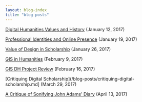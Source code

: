 ```yaml
---
layout: blog-index
title: "blog posts"
---
```

[Digital Humanities Values and History](/blog-posts/dh-values-history) (January 12, 2017)

[Professional Identities and Online Presence](/blog-posts/professional-identity-online-presence) (January 19, 2017)

[Value of Design in Scholarship](/blog-posts/value-of-design-scholarship) (January 26, 2017)

[GIS in Humanities](/blog-posts/GIS-in-history) (February 9, 2017)

[GIS DH Project Review](/blog-posts/GIS-DH-project-review) (February 16, 2017)

[Critiquing Digital Scholarship](/blog-posts/critiquing-digital-scholarship.md] (March 29, 2017)

[A Critique of Sonifying John Adams' Diary](/blog-posts/critique-sonifying-john-adams-diary.md) (April 13, 2017)
